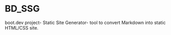 # BD_SSG
boot.dev project- Static Site Generator- tool to convert Markdown into static HTML/CSS site.
